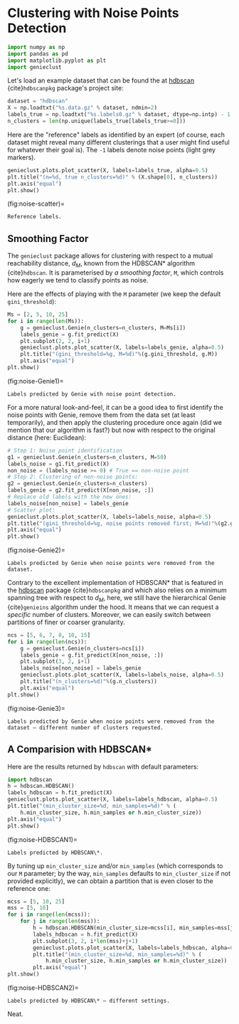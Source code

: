 



# Clustering with Noise Points Detection



```python
import numpy as np
import pandas as pd
import matplotlib.pyplot as plt
import genieclust
```





Let's load an example dataset that can be found
the at [hdbscan](https://github.com/scikit-learn-contrib/hdbscan)
{cite}`hdbscanpkg` package's project site:



```python
dataset = "hdbscan"
X = np.loadtxt("%s.data.gz" % dataset, ndmin=2)
labels_true = np.loadtxt("%s.labels0.gz" % dataset, dtype=np.intp) - 1
n_clusters = len(np.unique(labels_true[labels_true>=0]))
```



Here are the "reference" labels as identified by an expert (of course,
each dataset might reveal many different clusterings that a user might
find useful for whatever their goal is).
The `-1` labels denote noise points (light grey markers).



```python
genieclust.plots.plot_scatter(X, labels=labels_true, alpha=0.5)
plt.title("(n=%d, true n_clusters=%d)" % (X.shape[0], n_clusters))
plt.axis("equal")
plt.show()
```

(fig:noise-scatter)=
```{figure} noise-figures/noise-scatter-1.*
Reference labels.
```



## Smoothing Factor


The `genieclust` package allows for clustering with respect
to a mutual reachability distance, $d_M$,
known from the HDBSCAN\* algorithm {cite}`hdbscan`.
It is parameterised by *a smoothing factor*, `M`, which
controls how eagerly we tend to classify points as noise.

Here are the effects of playing with the `M` parameter
(we keep the default `gini_threshold`):



```python
Ms = [2, 5, 10, 25]
for i in range(len(Ms)):
    g = genieclust.Genie(n_clusters=n_clusters, M=Ms[i])
    labels_genie = g.fit_predict(X)
    plt.subplot(2, 2, i+1)
    genieclust.plots.plot_scatter(X, labels=labels_genie, alpha=0.5)
    plt.title("(gini_threshold=%g, M=%d)"%(g.gini_threshold, g.M))
    plt.axis("equal")
plt.show()
```

(fig:noise-Genie1)=
```{figure} noise-figures/noise-Genie1-3.*
Labels predicted by Genie with noise point detection.
```

For a more natural look-and-feel, it can be a good idea to first identify
the noise points with Genie, remove them from the data set (at least temporarily),
and then apply the clustering procedure once again
(did we mention that our algorithm is fast?)
but now with respect to the original distance (here: Euclidean):



```python
# Step 1: Noise point identification
g1 = genieclust.Genie(n_clusters=n_clusters, M=50)
labels_noise = g1.fit_predict(X)
non_noise = (labels_noise >= 0) # True == non-noise point
# Step 2: Clustering of non-noise points:
g2 = genieclust.Genie(n_clusters=n_clusters)
labels_genie = g2.fit_predict(X[non_noise, :])
# Replace old labels with the new ones:
labels_noise[non_noise] = labels_genie
# Scatter plot:
genieclust.plots.plot_scatter(X, labels=labels_noise, alpha=0.5)
plt.title("(gini_threshold=%g, noise points removed first; M=%d)"%(g2.gini_threshold, g1.M))
plt.axis("equal")
plt.show()
```

(fig:noise-Genie2)=
```{figure} noise-figures/noise-Genie2-5.*
Labels predicted by Genie when noise points were removed from the dataset.
```


Contrary to the excellent implementation of HDBSCAN\*
that is featured in the [hdbscan](https://github.com/scikit-learn-contrib/hdbscan)
package {cite}`hdbscanpkg` and which also relies on a minimum spanning tree
with respect to $d_M$, here,
we still have the hierarchical Genie {cite}`genieins` algorithm under the hood.
It means that we can request a *specific* number of clusters.
Moreover, we can easily switch between partitions
of finer or coarser granularity.




```python
ncs = [5, 6, 7, 8, 10, 15]
for i in range(len(ncs)):
    g = genieclust.Genie(n_clusters=ncs[i])
    labels_genie = g.fit_predict(X[non_noise, :])
    plt.subplot(3, 2, i+1)
    labels_noise[non_noise] = labels_genie
    genieclust.plots.plot_scatter(X, labels=labels_noise, alpha=0.5)
    plt.title("(n_clusters=%d)"%(g.n_clusters))
    plt.axis("equal")
plt.show()
```

(fig:noise-Genie3)=
```{figure} noise-figures/noise-Genie3-7.*
Labels predicted by Genie when noise points were removed from the dataset – different number of clusters requested.
```



## A Comparision with HDBSCAN\*


Here are the results returned by `hdbscan` with default parameters:



```python
import hdbscan
h = hdbscan.HDBSCAN()
labels_hdbscan = h.fit_predict(X)
genieclust.plots.plot_scatter(X, labels=labels_hdbscan, alpha=0.5)
plt.title("(min_cluster_size=%d, min_samples=%d)" % (
    h.min_cluster_size, h.min_samples or h.min_cluster_size))
plt.axis("equal")
plt.show()
```

(fig:noise-HDBSCAN1)=
```{figure} noise-figures/noise-HDBSCAN1-9.*
Labels predicted by HDBSCAN\*.
```


By tuning up `min_cluster_size` and/or `min_samples` (which corresponds to our `M` parameter;
by the way, `min_samples` defaults to `min_cluster_size` if not provided explicitly),
we can obtain a partition that is even closer to the reference one:




```python
mcss = [5, 10, 25]
mss = [5, 10]
for i in range(len(mcss)):
    for j in range(len(mss)):
        h = hdbscan.HDBSCAN(min_cluster_size=mcss[i], min_samples=mss[j])
        labels_hdbscan = h.fit_predict(X)
        plt.subplot(3, 2, i*len(mss)+j+1)
        genieclust.plots.plot_scatter(X, labels=labels_hdbscan, alpha=0.5)
        plt.title("(min_cluster_size=%d, min_samples=%d)" % (
            h.min_cluster_size, h.min_samples or h.min_cluster_size))
        plt.axis("equal")
plt.show()
```

(fig:noise-HDBSCAN2)=
```{figure} noise-figures/noise-HDBSCAN2-11.*
Labels predicted by HDBSCAN\* – different settings.
```

Neat.

